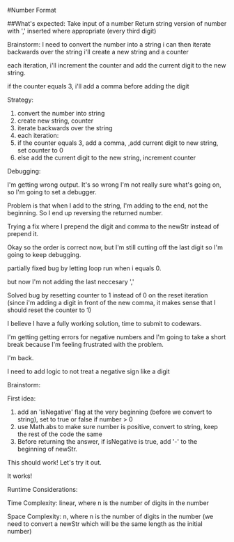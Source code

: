#Number Format

##What's expected:
Take input of a number
Return string version of number with ',' inserted where appropriate (every third digit)

Brainstorm:
I need to convert the number into a string
i can then iterate backwards over the string
i'll create a new string and a counter

each iteration, i'll increment the counter and add the current digit to the new string.

if the counter equals 3, i'll add a comma before adding the digit

Strategy:

1.  convert the number into string
2.  create new string, counter
3.  iterate backwards over the string
4.  each iteration:
5.  if the counter equals 3, add a comma, ,add current digit to new string, set counter to 0
6.  else add the current digit to the new string, increment counter

Debugging:

I'm getting wrong output.
It's so wrong I'm not really sure what's going on, so I'm going to set a debugger.

Problem is that when I add to the string, I'm adding to the end, not the beginning. So I end up reversing the returned number.

Trying a fix where I prepend the digit and comma to the newStr instead of prepend it.

Okay so the order is correct now, but I'm still cutting off the last digit so I'm going to keep debugging.

partially fixed bug by letting loop run when i equals 0.

but now I'm not adding the last neccesary ','

Solved bug by resetting counter to 1 instead of 0 on the reset iteration (since i'm adding a digit in front of the new comma, it makes sense that I should reset the counter to 1)

I believe I have a fully working solution, time to submit to codewars.

I'm getting getting errors for negative numbers and I'm going to take a short break because I'm feeling frustrated with the problem.

I'm back.

I need to add logic to not treat a negative sign like a digit

Brainstorm:

First idea:

1.  add an 'isNegative' flag at the very beginning (before we convert to string), set to true or false if number > 0
2.  use Math.abs to make sure number is positive, convert to string, keep the rest of the code the same
3.  Before returning the answer, if isNegative is true, add '-' to the beginning of newStr.

This should work! Let's try it out.

It works!

Runtime Considerations:

Time Complexity: linear, where n is the number of digits in the number

Space Complexity: n, where n is the number of digits in the number (we need to convert a newStr which will be the same length as the initial number)
